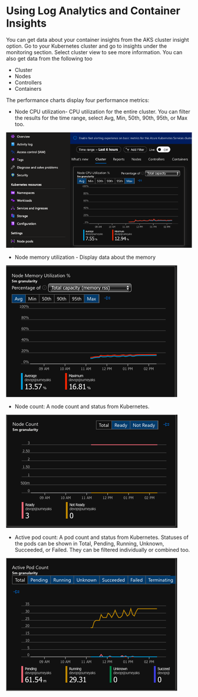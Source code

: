 # Using Log Analytics and Container Insights #

You can get data about your container insights from the AKS cluster insight option. Go to your Kubernetes cluster and go to insights under the monitoring section. Select cluster view to see more information. You can also get data from the following too 

- Cluster
- Nodes
- Controllers
- Containers

The performance charts display four performance metrics:

- Node CPU utilization- CPU utilization for the entire cluster. You can filter the results for the time range, select Avg, Min, 50th, 90th, 95th, or Max too. 

![](/Monitoring-and-Alerting/images/nodecpu.png)

- Node memory utilization -  Display data about the memory 

![](/Monitoring-and-Alerting/images/nodememory.png)

- Node count: A node count and status from Kubernetes. 

![](/Monitoring-and-Alerting/images/nodecount.png)


- Active pod count: A pod count and status from Kubernetes. Statuses of the pods can be shown in Total, Pending, Running, Unknown, Succeeded, or Failed. They can be filtered individually or combined too. 

![](/Monitoring-and-Alerting/images/activepodcount.png)

